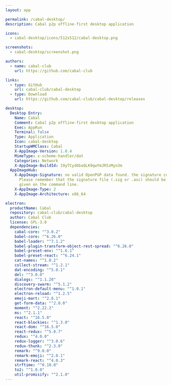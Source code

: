```yaml
---
layout: app

permalink: /cabal-desktop/
description: Cabal p2p offline-first desktop application

icons:
  - cabal-desktop/icons/512x512/cabal-desktop.png

screenshots:
  - cabal-desktop/screenshot.png

authors:
  - name: cabal-club
    url: https://github.com/cabal-club

links:
  - type: GitHub
    url: cabal-club/cabal-desktop
  - type: Download
    url: https://github.com/cabal-club/cabal-desktop/releases

desktop:
  Desktop Entry:
    Name: Cabal
    Comment: Cabal p2p offline-first desktop application
    Exec: AppRun
    Terminal: false
    Type: Application
    Icon: cabal-desktop
    StartupWMClass: Cabal
    X-AppImage-Version: 1.0.4
    MimeType: x-scheme-handler/dat
    Categories: Network
    X-AppImage-BuildId: 19yTCyd6baQLK9qwYmJR5zMyn3m
  AppImageHub:
    X-AppImage-Signature: no valid OpenPGP data found. the signature could not be verified.
      Please remember that the signature file (.sig or .asc) should be the first file
      given on the command line.
    X-AppImage-Type: 2
    X-AppImage-Architecture: x86_64

electron:
  productName: Cabal
  repository: cabal-club/cabal-desktop
  author: Cabal Club
  license: GPL-3.0
  dependencies:
    cabal-core: "^3.0.2"
    babel-core: "^6.26.0"
    babel-loader: "^7.1.2"
    babel-plugin-transform-object-rest-spread: "^6.26.0"
    babel-preset-env: "^1.6.1"
    babel-preset-react: "^6.24.1"
    cat-names: "^1.0.2"
    collect-stream: "^1.2.1"
    dat-encoding: "^5.0.1"
    del: "^3.0.0"
    dialogs: "^1.1.20"
    discovery-swarm: "^5.1.2"
    electron-default-menu: "^1.0.1"
    electron-reload: "^1.2.5"
    emoji-mart: "^2.8.1"
    get-form-data: "^2.0.0"
    moment: "^2.22.2"
    ms: "^2.1.1"
    react: "^16.5.0"
    react-blockies: "^1.3.0"
    react-dom: "^16.5.0"
    react-redux: "^5.0.7"
    redux: "^4.0.0"
    redux-logger: "^3.0.6"
    redux-thunk: "^2.3.0"
    remark: "^9.0.0"
    remark-emoji: "^2.0.1"
    remark-react: "^4.0.3"
    strftime: "^0.10.0"
    to2: "^1.0.0"
    util-promisify: "^2.1.0"
---
```

